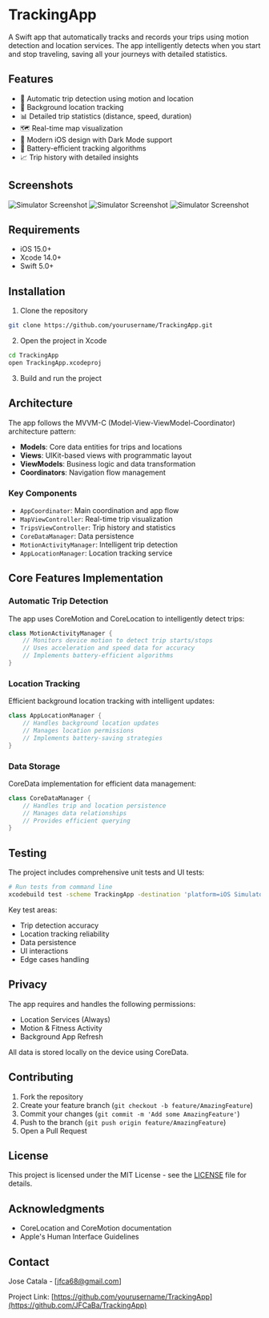 # TrackingApp

A Swift app that automatically tracks and records your trips using motion detection and location services. The app intelligently detects when you start and stop traveling, saving all your journeys with detailed statistics.

## Features

- 🚗 Automatic trip detection using motion and location
- 📍 Background location tracking
- 📊 Detailed trip statistics (distance, speed, duration)
- 🗺️ Real-time map visualization
- 📱 Modern iOS design with Dark Mode support
- 🔋 Battery-efficient tracking algorithms
- 📈 Trip history with detailed insights

## Screenshots

![Simulator Screenshot](https://github.com/user-attachments/assets/5e70d9d2-489a-4d61-9892-baa9e8abb395)
![Simulator Screenshot](https://github.com/user-attachments/assets/2744d501-9d5f-4582-9183-70b505e33e36)
![Simulator Screenshot](https://github.com/user-attachments/assets/28ac68e0-55e0-4a6f-8b06-c07e5e4d0734)


## Requirements

- iOS 15.0+
- Xcode 14.0+
- Swift 5.0+

## Installation

1. Clone the repository
```bash
git clone https://github.com/yourusername/TrackingApp.git
```

2. Open the project in Xcode
```bash
cd TrackingApp
open TrackingApp.xcodeproj
```

3. Build and run the project

## Architecture

The app follows the MVVM-C (Model-View-ViewModel-Coordinator) architecture pattern:

- **Models**: Core data entities for trips and locations
- **Views**: UIKit-based views with programmatic layout
- **ViewModels**: Business logic and data transformation
- **Coordinators**: Navigation flow management

### Key Components

- `AppCoordinator`: Main coordination and app flow
- `MapViewController`: Real-time trip visualization
- `TripsViewController`: Trip history and statistics
- `CoreDataManager`: Data persistence
- `MotionActivityManager`: Intelligent trip detection
- `AppLocationManager`: Location tracking service

## Core Features Implementation

### Automatic Trip Detection

The app uses CoreMotion and CoreLocation to intelligently detect trips:

```swift
class MotionActivityManager {
    // Monitors device motion to detect trip starts/stops
    // Uses acceleration and speed data for accuracy
    // Implements battery-efficient algorithms
}
```

### Location Tracking

Efficient background location tracking with intelligent updates:

```swift
class AppLocationManager {
    // Handles background location updates
    // Manages location permissions
    // Implements battery-saving strategies
}
```

### Data Storage

CoreData implementation for efficient data management:

```swift
class CoreDataManager {
    // Handles trip and location persistence
    // Manages data relationships
    // Provides efficient querying
}
```

## Testing

The project includes comprehensive unit tests and UI tests:

```bash
# Run tests from command line
xcodebuild test -scheme TrackingApp -destination 'platform=iOS Simulator,name=iPhone 14'
```

Key test areas:
- Trip detection accuracy
- Location tracking reliability
- Data persistence
- UI interactions
- Edge cases handling

## Privacy

The app requires and handles the following permissions:

- Location Services (Always)
- Motion & Fitness Activity
- Background App Refresh

All data is stored locally on the device using CoreData.

## Contributing

1. Fork the repository
2. Create your feature branch (`git checkout -b feature/AmazingFeature`)
3. Commit your changes (`git commit -m 'Add some AmazingFeature'`)
4. Push to the branch (`git push origin feature/AmazingFeature`)
5. Open a Pull Request

## License

This project is licensed under the MIT License - see the [LICENSE](LICENSE) file for details.

## Acknowledgments

- CoreLocation and CoreMotion documentation
- Apple's Human Interface Guidelines

## Contact

Jose Catala - [jfca68@gmail.com]

Project Link: [https://github.com/yourusername/TrackingApp](https://github.com/JFCaBa/TrackingApp)
